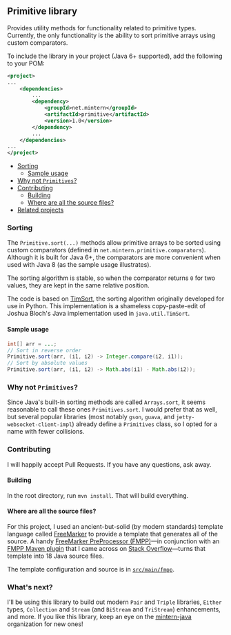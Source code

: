 ## Primitive library

Provides utility methods for functionality related to primitive types.
Currently, the only functionality is the ability to sort primitive arrays
using custom comparators.

To include the library in your project (Java 6+ supported), add the following
to your POM:

```xml
<project>
...
    <dependencies>
        ...
        <dependency>
            <groupId>net.mintern</groupId>
            <artifactId>primitive</artifactId>
            <version>1.0</version>
        </dependency>
        ...
    </dependencies>
...
</project>
```

- [Sorting](#sorting)
    - [Sample usage](#sample-usage)
- [Why not `Primitives`?](#why-not-primitives)
- [Contributing](#contributing)
    - [Building](#building)
    - [Where are all the source files?](#where-are-all-the-source-files)
- [Related projects](#related-projects)

### Sorting

The `Primitive.sort(...)` methods allow primitive arrays to be sorted using
custom comparators (defined in `net.mintern.primitive.comparators`). Although
it is built for Java 6+, the comparators are more convenient when used with
Java 8 (as the sample usage illustrates).

The sorting algorithm is stable, so when the comparator returns `0` for two
values, they are kept in the same relative position.

The code is based on [TimSort](http://http://en.wikipedia.org/wiki/Timsort),
the sorting algorithm originally developed for use in Python. This
implementation is a shameless copy-paste-edit of Joshua Bloch's Java
implementation used in `java.util.TimSort`.

#### Sample usage

```java
int[] arr = ...;
// Sort in reverse order
Primitive.sort(arr, (i1, i2) -> Integer.compare(i2, i1));
// Sort by absolute values
Primitive.sort(arr, (i1, i2) -> Math.abs(i1) - Math.abs(i2));
```

### Why not `Primitives`?

Since Java's built-in sorting methods are called `Arrays.sort`, it seems
reasonable to call these ones `Primitives.sort`. I would prefer that as well,
but several popular libraries (most notably `gson`, `guava`, and
`jetty-websocket-client-impl`) already define a `Primitives` class, so I opted
for a name with fewer collisions.

### Contributing

I will happily accept Pull Requests. If you have any questions, ask away.

#### Building

In the root directory, run `mvn install`. That will build everything.

#### Where are all the source files?

For this project, I used an ancient-but-solid (by modern standards) template
language called [FreeMarker](http://freemarker.org) to provide a template that
generates all of the source. A handy [FreeMarker PreProcessor
(FMPP)](http://fmpp.sourceforge.net/index.html)&mdash;in conjunction with an
[FMPP Maven plugin](https://code.google.com/p/freemarkerpp-maven-plugin/) that
I came across on [Stack
Overflow](http://stackoverflow.com/a/3925944/1237044)&mdash;turns that
template into 18 Java source files.

The template configuration and source is in
[`src/main/fmpp`](https://github.com/mintern-java/primitive/tree/master/src/main/fmpp).

### What's next?

I'll be using this library to build out modern `Pair` and `Triple` libraries,
`Either` types, `Collection` and `Stream` (and `BiStream` and `TriStream`)
enhancements, and more. If you like this library, keep an eye on the
[mintern-java](https://github.com/mintern-java) organization for new ones!
